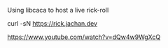 Using libcaca to host a live rick-roll

curl -sN https://rick.jachan.dev

https://www.youtube.com/watch?v=dQw4w9WgXcQ
